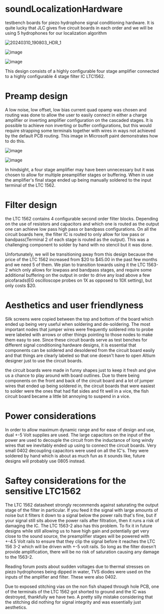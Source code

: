 # soundLocalizationHardware

testbench boards for piezo hydrophone signal conditioning hardware. It is quite lucky that JLC gives five circuit boards in each order and we will be using 5 hydrophones for our localization algorithm


![20240310_190803_HDR_1](https://github.com/PetervandenDoel/soundLocalizationHardware/assets/73015873/dfb8413c-6320-42be-a106-c4a3e5a5b15c)



![image](https://github.com/PetervandenDoel/soundLocalizationHardware/assets/73015873/37b3d958-6139-4155-a68c-3f8d2bf308d6)

![image](https://github.com/PetervandenDoel/soundLocalizationHardware/assets/73015873/195ba782-8f36-4b33-aea0-edb79cd72258)


This design consists of a highly configurable four stage amplifier connected to a highly configurable 4 stage filter IC LTC1562.

# Preamp design

A low noise, low offset, low bias current quad opamp was chosen and routing was done to allow the user to easily connect in either a charge amplifier or inverting amplifier configuration on the cascaded stages. It is possible to achieve non inverting or buffer configurations, but this would require strapping some terminals together with wires in ways not achieved by the default PCB routing. This image in Microsoft paint demonstrates how to do this.

![image](https://github.com/PetervandenDoel/soundLocalizationHardware/assets/73015873/71ca34d7-5305-4f47-9256-ee673b2531e9)


![image](https://github.com/PetervandenDoel/soundLocalizationHardware/assets/73015873/0e4bf928-a318-40b9-a115-a6704e7e4156)



In hindsight, a four stage amplifier may have been unnecessary but it was chosen to allow for multiple preamplifier stages or buffering. When in use the amplifier's final stage ended up being manually soldered to the input terminal of the LTC 1562. 



# Filter design

the LTC 1562 contains 4 configurable second order filter blocks. Depending on the use of resistors and capacitors and which one is routed as the output one can achieve low pass high pass or bandpass configurations. On all the circuit boards here, the filter IC is routed to only allow for low pass or bandpass(Terminal 2 of each stage is routed as the output). This was a challenging component to solder by hand with no stencil but it was done.

Unfortunately, we will be transitioning away from this design because the price of the LTC 1562 increased from $20 to $45.00 in the past few months and we need 5 of them. We plan to transition towards using it the LTC 1563-2 which only allows for lowpass and bandpass stages, and require some additional buffering on the output in order to drive any load above a few picofarads(EG oscilloscope probes on 1X as opposed to 10X setting), but only costs $20.


# Aesthetics and user friendlyness

Silk screens were copied between the top and bottom of the board which ended up being very useful when soldering and de-soldering. The most important nodes that jumper wires were frequently soldered into to probe were labeled with arrows or other things pointing to those nodes to make them easy to see. Since these circuit boards serve as test benches for different signal conditioning hardware designs, it is essential that components can be soldered and desoldered from the circuit board easily and that things are clearly labeled so that one doesn't have to open Altium designer just to use the circuit boards.



the circuit boards were made in funny shapes just to keep it fresh and give us a chance to play around with board outlines. Due to there being components on the front and back of the circuit board and a lot of jumper wires that ended up being soldered in, the circuit boards that were easiest to solder were the ones that had flat sides and fit well in a vice, the fish circuit board became a little bit annoying to suspend in a vice. 




# Power considerations 

In order to allow maximum dynamic range and for ease of design and use, dual +-5 Volt supplies are used. The large capacitors on the input of the power are used to decouple the circuit from the inductance of long windy wires that we inevitably ended up using to connect the circuit boards. Very small 0402 decoupling capacitors were used on all the IC's. They were soldered by hand which is about as much fun as it sounds like, future designs will probably use 0805 instead. 


# Saftey considerations for the sensitive LTC1562

The LTC 1562 datasheet strongly recommends against saturating the output stage of the filter in particular. If you feed it the signal with large amounts of noise but it filters it down to a signal below the power rails that's fine, but if your signal still sits above the power rails after filtration, then it runs a risk of damaging the IC. The LTC 1563-2 also has this problem. To fix it in future designs while still allowing us to have high gain and potentially get very close to the sound source, the preamplifier stages will be powered with +-4.5 Volt rails to ensure that they clip the signal before it reaches the LTC 156 3-2 which will be driven with +-5 volt rails. So long as the filter doesn't provide amplification, there will be no risk of saturation causing any damage to the 1563-2.

Reading forum posts about sudden voltages due to thermal stresses on piezo hydrophones being dipped in water, TVS diodes were used on the inputs of the amplifier and filter. These were also 0402. 

Due to exposed stitching vias on the non fish shaped through hole PCB, one of the terminals of the LTC 1562 got shorted to ground and the IC was destroyed, thankfully we have two. A pretty silly mistake considering that the stitching did nothing for signal integrity and was essentially just aesthetics. 











